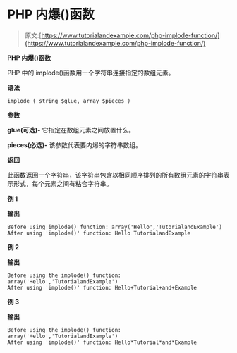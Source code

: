 # PHP 内爆()函数

> 原文:[https://www.tutorialandexample.com/php-implode-function/](https://www.tutorialandexample.com/php-implode-function/)

**PHP 内爆()函数**

PHP 中的 implode()函数用一个字符串连接指定的数组元素。

**语法**

```
implode ( string $glue, array $pieces )
```

**参数**

**glue(可选)-** 它指定在数组元素之间放置什么。

**pieces(必选)-** 该参数代表要内爆的字符串数组。

**返回**

此函数返回一个字符串，该字符串包含以相同顺序排列的所有数组元素的字符串表示形式，每个元素之间有粘合字符串。

**例 1**

**输出**

```
Before using implode() function: array('Hello','TutorialandExample')
After using 'implode()' function: Hello TutorialandExample  
```

**例 2**

**输出**

```
Before using the implode() function: array('Hello','TutorialandExample')
After using 'implode()' function: Hello+Tutorial+and+Example   
```

**例 3**

**输出**

```
Before using the implode() function: array('Hello','TutorialandExample')
After using 'implode()' function: Hello*Tutorial*and*Example   
```